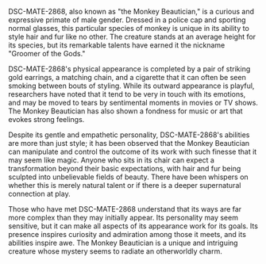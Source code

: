 DSC-MATE-2868, also known as "the Monkey Beautician," is a curious and expressive primate of male gender. Dressed in a police cap and sporting normal glasses, this particular species of monkey is unique in its ability to style hair and fur like no other. The creature stands at an average height for its species, but its remarkable talents have earned it the nickname "Groomer of the Gods."

DSC-MATE-2868's physical appearance is completed by a pair of striking gold earrings, a matching chain, and a cigarette that it can often be seen smoking between bouts of styling. While its outward appearance is playful, researchers have noted that it tend to be very in touch with its emotions, and may be moved to tears by sentimental moments in movies or TV shows. The Monkey Beautician has also shown a fondness for music or art that evokes strong feelings.

Despite its gentle and empathetic personality, DSC-MATE-2868's abilities are more than just style; it has been observed that the Monkey Beautician can manipulate and control the outcome of its work with such finesse that it may seem like magic. Anyone who sits in its chair can expect a transformation beyond their basic expectations, with hair and fur being sculpted into unbelievable fields of beauty. There have been whispers on whether this is merely natural talent or if there is a deeper supernatural connection at play.

Those who have met DSC-MATE-2868 understand that its ways are far more complex than they may initially appear. Its personality may seem sensitive, but it can make all aspects of its appearance work for its goals. Its presence inspires curiosity and admiration among those it meets, and its abilities inspire awe. The Monkey Beautician is a unique and intriguing creature whose mystery seems to radiate an otherworldly charm.